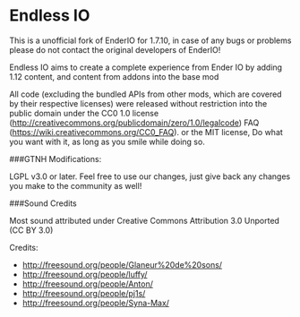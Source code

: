 Endless IO
=======
This is a unofficial fork of EnderIO for 1.7.10, in case of any bugs or problems please do not contact the original developers of EnderIO!

Endless IO aims to create a complete experience from Ender IO by adding 1.12 content, and content from addons into the base mod

All code (excluding the bundled APIs from other mods, which are covered by their respective licenses) were released without restriction into the public domain under the CC0 1.0 license (http://creativecommons.org/publicdomain/zero/1.0/legalcode) FAQ (https://wiki.creativecommons.org/CC0_FAQ).
or the MIT license, Do what you want with it, as long as you smile while doing so.

###GTNH Modifications:

LGPL v3.0 or later. Feel free to use our changes, just give back any changes you make to the community as well!

###Sound Credits

Most sound attributed under Creative Commons Attribution 3.0 Unported (CC BY 3.0)

Credits:
- http://freesound.org/people/Glaneur%20de%20sons/
- http://freesound.org/people/luffy/
- http://freesound.org/people/Anton/
- http://freesound.org/people/pj1s/
- http://freesound.org/people/Syna-Max/
